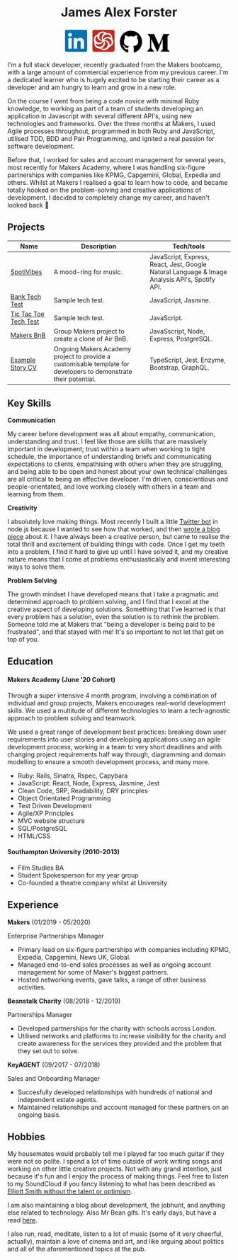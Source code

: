 <h1 align="center">James Alex Forster</h1>

<p align="center">
  <a href="https://www.linkedin.com/in/james-forster-170723104/"><img src="/images/linkedin.svg" width="50"></a>&nbsp;&nbsp;
  <a href="https://codewars.com/users/JJzz"><img src="/images/codewars.svg" width="50"></a>&nbsp;&nbsp;
  <a href="https://github.com/jamesAforster"><img src="/images/github.svg" width="50"></a>&nbsp;&nbsp;
  <a href="https://medium.com/@jamesalexforster"><img src="/images/medium.png" width="50"></a>&nbsp;&nbsp;
</p>


I'm a full stack developer, recently graduated from the Makers bootcamp, with a large amount of commercial experience from my previous career. I'm a dedicated learner who is hugely excited to be starting their career as a developer and am hungry to learn and grow in a new role.

On the course I went from being a code novice with minimal Ruby knowledge, to working as part of a team of students developing an application in Javascript with several different API's, using new technologies and frameworks. Over the three months at Makers, I used Agile processes throughout, programmed in both Ruby and JavaScript, utilised TDD, BDD and Pair Programming, and ignited a real passion for software development.

Before that, I worked for sales and account management for several years, most recently for Makers Academy, where I was handling six-figure partnerships with companies like KPMG, Capgemini, Global, Expedia and others. Whilst at Makers I realised a goal to learn how to code, and became totally hooked on the problem-solving and creative applications of development. I decided to completely change my career, and haven't looked back 🚀

## Projects
| Name                         | Description            | Tech/tools        |
| ---------------------------- | -----------------      | ----------------- |
| [SpotiVibes](https://www.spotivibes.surge.sh)             | A mood-ring for music. | JavaScript, Express, React, Jest, Google Natural Language & Image Analysis API's, Spotify API. |
| [Bank Tech Test](https://github.com/jamesAforster/bankTechTest) | Sample tech test. | JavaScript, Jasmine.     |
| [Tic Tac Toe Tech Test](https://github.com/jamesAforster/ticTacToeTechTest) | Sample tech test. | JavaScript. |
| [Makers BnB](https://github.com/jamesAforster/Makersbnb) | Group Makers project to create a clone of Air BnB. | JavaSscript, Node, Express, PostgreSQL. |
| [Example Story CV](https://github.com/makersacademy/example-story-website)| Ongoing Makers Academy project to provide a customisable template for developers to demonstrate their potential. | TypeScript, Jest, Enzyme, Bootstrap, GraphQL. |


## Key Skills
**Communication**

My career before development was all about empathy, communication, understanding and trust. I feel like those are skills that are massively important in development; trust within a team when working to tight schedule, the importance of understanding briefs and communicating expectations to clients, empathising with others when they are struggling, and being able to be open and honest about your own technical challenges are all critical to being an effective developer. 
I'm driven, conscientious and people-orientated, and love working closely with others in a team and learning from them. 

**Creativity**

I absolutely love making things. Most recently I built a little [Twitter bot](https://github.com/jamesAforster/chillOtter) in node.js because I wanted to see how that worked, and then [wrote a blog piece](https://medium.com/@jamesalexforster/how-to-build-a-twitter-bot-in-node-js-1dc136b8a3b3) about it. I have always been a creative person, but came to realise the total thrill and excitement of building things with code. Once I get my teeth into a problem, I find it hard to give up until I have solved it, and my creative nature means that I come at problems enthusiastically and invent interesting ways to solve them.

**Problem Solving**

The growth mindset I have developed means that I take a pragmatic and determined approach to problem solving, and I find that I excel at the creative aspect of developing solutions. Something that I've learned is that every problem has a solution, even the solution is to rethink the problem. Someone told me at Makers that "being a developer is being paid to be frustrated", and that stayed with me! It's so important to not let that get on top of you.

## Education
#### Makers Academy (June '20 Cohort)
Through a super intensive 4 month program, involving a combination of individual and group projects, Makers encourages real-world development skills. We used a multitude of different technologies to learn a tech-agnostic approach to problem solving and teamwork.

We used a great range of development best practices: breaking down user requirements into user stories and developing applications using an agile development process, working in a team to very short deadlines and with changing project requirements half way through, diagramming and domain modelling to ensure a smooth development process, and many more.

- Ruby: Rails, Sinatra, Rspec, Capybara
- JavaScript: React, Node, Express, Jasmine, Jest
- Clean Code, SRP, Readability, DRY princples
- Object Orientated Programming
- Test Driven Development
- Agile/XP Principles
- MVC website structure
- SQL/PostgreSQL
- HTML/CSS

#### Southampton University (2010-2013)
- Film Studies BA
- Student Spokesperson for my year group
- Co-founded a theatre company whilst at University

## Experience
**Makers** (01/2019 - 05/2020)

Enterprise Partnerships Manager
- Primary lead on six-figure partnerships with companies including KPMG, Expedia, Capgemini, News UK, Global.
- Managed end-to-end sales processes as well as ongoing account management for some of Maker's biggest partners.
- Hosted networking events, gave talks, a range of other business activities.

**Beanstalk Charity** (08/2018 - 12/2019)  

Partnerships Manager
- Developed partnerships for the charity with schools across London.
- Utilised networks and platforms to increase visibility for the charity and create awareness for the services they provided and the problem that they set out to solve.

**KeyAGENT** (09/2017 - 07/2018)

Sales and Onboarding Manager
- Succesfully developed relationships with hundreds of national and independent estate agents.
- Maintained relationships and account managed for these partners on an ongoing basis.

## Hobbies
My housemates would probably tell me I played far too much guitar if they were not so polite. I spend a lot of time outside of work writing songs and working on other little creative projects. Not with any grand intention, just because it's fun and I enjoy the process of making things. Feel free to listen to my SoundCloud if you fancy listening to what has been described as [Elliott Smith without the talent or optimism](https://soundcloud.com/user-656076887).

I am also maintaining a blog about development, the jobhunt, and anything else related to technology. Also Mr Bean gifs. It's early days, but have a read [here](https://medium.com/@jamesalexforster).

I also run, read, meditate, listen to a lot of music (some of it very cheerful, actually), maintain a love of cinema and art, and like arguing about politics and all of the aforementioned topics at the pub.
